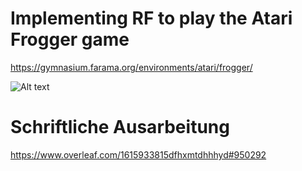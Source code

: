 # Implementing RF to play the Atari Frogger game

https://gymnasium.farama.org/environments/atari/frogger/

![Alt text](https://ih0.redbubble.net/image.5150602783.8610/raf,360x360,075,t,fafafa:ca443f4786.jpg)

# Schriftliche Ausarbeitung
https://www.overleaf.com/1615933815dfhxmtdhhhyd#950292
